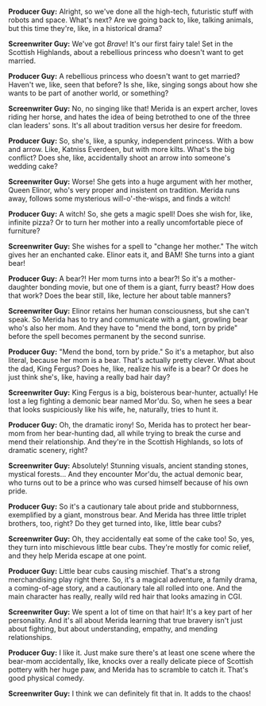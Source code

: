 **Producer Guy:** Alright, so we've done all the high-tech, futuristic stuff with robots and space. What's next? Are we going back to, like, talking animals, but this time they're, like, in a historical drama?

**Screenwriter Guy:** We've got *Brave*! It's our first fairy tale! Set in the Scottish Highlands, about a rebellious princess who doesn't want to get married.

**Producer Guy:** A rebellious princess who doesn't want to get married? Haven't we, like, seen that before? Is she, like, singing songs about how she wants to be part of another world, or something?

**Screenwriter Guy:** No, no singing like that! Merida is an expert archer, loves riding her horse, and hates the idea of being betrothed to one of the three clan leaders' sons. It's all about tradition versus her desire for freedom.

**Producer Guy:** So, she's, like, a spunky, independent princess. With a bow and arrow. Like, Katniss Everdeen, but with more kilts. What's the big conflict? Does she, like, accidentally shoot an arrow into someone's wedding cake?

**Screenwriter Guy:** Worse! She gets into a huge argument with her mother, Queen Elinor, who's very proper and insistent on tradition. Merida runs away, follows some mysterious will-o'-the-wisps, and finds a witch!

**Producer Guy:** A witch! So, she gets a magic spell! Does she wish for, like, infinite pizza? Or to turn her mother into a really uncomfortable piece of furniture?

**Screenwriter Guy:** She wishes for a spell to "change her mother." The witch gives her an enchanted cake. Elinor eats it, and BAM! She turns into a giant bear!

**Producer Guy:** A bear?! Her mom turns into a bear?! So it's a mother-daughter bonding movie, but one of them is a giant, furry beast? How does that work? Does the bear still, like, lecture her about table manners?

**Screenwriter Guy:** Elinor retains her human consciousness, but she can't speak. So Merida has to try and communicate with a giant, growling bear who's also her mom. And they have to "mend the bond, torn by pride" before the spell becomes permanent by the second sunrise.

**Producer Guy:** "Mend the bond, torn by pride." So it's a metaphor, but also literal, because her mom is a bear. That's actually pretty clever. What about the dad, King Fergus? Does he, like, realize his wife is a bear? Or does he just think she's, like, having a really bad hair day?

**Screenwriter Guy:** King Fergus is a big, boisterous bear-hunter, actually! He lost a leg fighting a demonic bear named Mor'du. So, when he sees a bear that looks suspiciously like his wife, he, naturally, tries to hunt it.

**Producer Guy:** Oh, the dramatic irony! So, Merida has to protect her bear-mom from her bear-hunting dad, all while trying to break the curse and mend their relationship. And they're in the Scottish Highlands, so lots of dramatic scenery, right?

**Screenwriter Guy:** Absolutely! Stunning visuals, ancient standing stones, mystical forests... And they encounter Mor'du, the actual demonic bear, who turns out to be a prince who was cursed himself because of his own pride.

**Producer Guy:** So it's a cautionary tale about pride and stubbornness, exemplified by a giant, monstrous bear. And Merida has three little triplet brothers, too, right? Do they get turned into, like, little bear cubs?

**Screenwriter Guy:** Oh, they accidentally eat some of the cake too! So, yes, they turn into mischievous little bear cubs. They're mostly for comic relief, and they help Merida escape at one point.

**Producer Guy:** Little bear cubs causing mischief. That's a strong merchandising play right there. So, it's a magical adventure, a family drama, a coming-of-age story, and a cautionary tale all rolled into one. And the main character has really, really wild red hair that looks amazing in CGI.

**Screenwriter Guy:** We spent a lot of time on that hair! It's a key part of her personality. And it's all about Merida learning that true bravery isn't just about fighting, but about understanding, empathy, and mending relationships.

**Producer Guy:** I like it. Just make sure there's at least one scene where the bear-mom accidentally, like, knocks over a really delicate piece of Scottish pottery with her huge paw, and Merida has to scramble to catch it. That's good physical comedy.

**Screenwriter Guy:** I think we can definitely fit that in. It adds to the chaos!